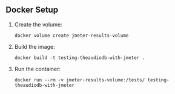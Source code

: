 ## Docker Setup
1. Create the volume:
   ```
   docker volume create jmeter-results-volume
   ```
3. Build the image:
   ```
   docker build -t testing-theaudiodb-with-jmeter .
   ```
4. Run the container:
   ```
   docker run --rm -v jmeter-results-volume:/tests/ testing-theaudiodb-with-jmeter
   ```
